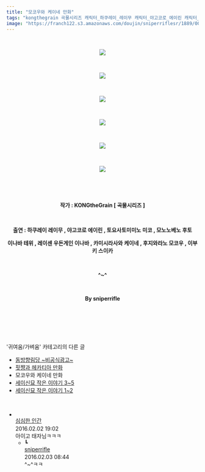 ```yaml
---
title: "모코우와 케이네 만화"
tags: "kongthegrain 곡물시리즈 캐릭터_하쿠레이_레이무 캐릭터_야고코로_에이린 캐릭터_토요사토미미노_미코 캐릭터_모노노베노_후토 캐릭터_이나바_테위 캐릭터_레이센_우동게인_이나바 캐릭터_카미시라사와_케이네 캐릭터_후지와라노_모코우 캐릭터_이부키_스이카 귀여움／가벼움"
image: "https://franch122.s3.amazonaws.com/doujin/sniperriflesr/1889/001.jpg"
---
```

<div class="article">
<p style="TEXT-ALIGN: center"> </p>
<p style="text-align: center;"><img src="{{ site.imgserver4 }}/sniperriflesr/1889/001.jpg"/></p>
<p style="TEXT-ALIGN: center"> </p>
<p style="text-align: center;"><img src="{{ site.imgserver4 }}/sniperriflesr/1889/002.jpg"/></p>
<p style="TEXT-ALIGN: center"> </p>
<p style="text-align: center;"><img src="{{ site.imgserver4 }}/sniperriflesr/1889/003.jpg"/></p>
<p style="TEXT-ALIGN: center"> </p>
<p style="text-align: center;"><img src="{{ site.imgserver4 }}/sniperriflesr/1889/004.jpg"/></p>
<p style="TEXT-ALIGN: center"> </p>
<p style="text-align: center;"><img src="{{ site.imgserver4 }}/sniperriflesr/1889/005.jpg"/></p>
<p style="TEXT-ALIGN: center"> </p>
<p style="text-align: center;"><img src="{{ site.imgserver4 }}/sniperriflesr/1889/006.jpg"/></p>
<p style="text-align: center;"><b></b> </p>
<p style="text-align: center;"> </p>
<p style="text-align: center;"><b>작가 : KONGtheGrain [ 곡물시리즈 ]</b></p>
<p style="text-align: center;"><strong></strong> </p>
<p style="text-align: center;"><b>출연 : 하쿠레이 레이무 , 야고코로 에이린 , 토요사토미미노 미코 , 모노노베노 후토</b></p>
<p style="text-align: center;"><strong>이나바 테위 , 레이센 우돈게인 이나바 , 카미시라사와 케이네 , 후지와라노 모코우 , 이부키 스이카</strong></p>
<p style="text-align: center;"><strong></strong> </p>
<p style="text-align: center;"><strong><span style="; ">^~^</span></strong></p>
<p style="text-align: center;"><strong></strong> </p>
<p style="text-align: center;"><strong><span style="; ">By sniperrifle</span></strong></p>
<p style="text-align: center;"> </p>
<p style="TEXT-ALIGN: center"> </p>
</div><br/>
<div class="another">
<p>'귀여움/가벼움' 카테고리의 다른 글</p>
<ul>
<li><a href="/sniperriflesr_1901">동방향림당 ~비공식광고~</a></li>
<li><a href="/sniperriflesr_1891">핏쨩과 헤카티아 만화</a></li>
<li>모코우와 케이네 만화</li>
<li><a href="/sniperriflesr_1886">세이신묘 작은 이야기 3~5</a></li>
<li><a href="/sniperriflesr_1885">세이신묘 작은 이야기 1~2</a></li>
</ul>
</div><br/>
<div class="comment" id="commentListBlock_1889" style="display:block"><ul><li class="firstCmt"><div class="opinionListMenu">
<div class="icon"><img alt="" class="myicon" src="http://cfs1.blog.daum.net/upload_control/download.blog?fhandle=MDVqb3VAZnMxLmJsb2cuZGF1bS5uZXQ6L01ZQ09OLzAvNDEuanBnLnRodW1i&amp;filename=41.jpg"/></div>
<div class="fl">
<a class="bold" href="http://blog.daum.net/wnsduq1qjs" target="_blank">심심한 인간 </a>
<div style="width: 1px; height: 1px; overflow: hidden; visibility: hidden; border:1px solid red">
<span id="uname6281" style="display:none;">심심한 인간</span>
<span id="pwd6281" style="display:none;"></span>
<span id="emailblog6281" name="http://blog.daum.net/wnsduq1qjs" style="display:none;"></span>
<span id="open6281" style="display:none">Y</span>
</div>
</div>
<div class="sDateTime">2016.02.02 19:02</div>
</div>
<div class="cont" id="Text6281">아이고 태자님ㅋㅋㅋ</div>
<div class="contReArea" id="inWrite6281" style="display:none;"></div>
<ul><li class="secondCmt"><div class="opinionListMenuRe" id="parent_6281">
<div class="reIcon">┗</div>
<div class="icon"><img alt="" class="myicon" src="http://cfile217.uf.daum.net/M21x21/23254B425446251B1045FF"/></div>
<div class="fl">
<a class="bold" href="http://blog.daum.net/sniperriflesr" target="_blank">sniperrifle </a>
<div style="width: 1px; height: 1px; overflow: hidden; visibility: hidden; border:1px solid red">
<span id="uname6284" style="display:none;">sniperrifle</span>
<span id="pwd6284" style="display:none;"></span>
<span id="emailblog6284" name="http://blog.daum.net/sniperriflesr" style="display:none;"></span>
<span id="open6284" style="display:none">Y</span>
</div>
</div>
<div class="sDateTime">2016.02.03 08:44</div>
</div>
<div class="contRe" id="Text6284">^~^ㅋㅋ</div>
<div class="contReReArea" id="inWrite6284" style="display:none;"></div>
</li></ul></li></ul>
</div><br/>
<br/>
<p id="refer"></p>
<br/>
